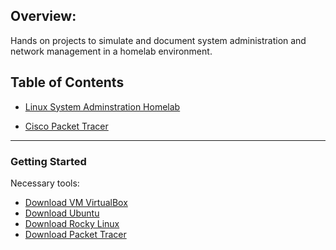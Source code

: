 ## Overview:
Hands on projects to simulate and document system administration and network management in a homelab environment.

## Table of Contents

  - [Linux System Adminstration Homelab](LSA.md)
    
  - [Cisco Packet Tracer](CPT.md)

___


### Getting Started

Necessary tools:

- [Download VM VirtualBox](https://www.oracle.com/virtualization/technologies/vm/downloads/virtualbox-downloads.html)
- [Download Ubuntu](https://ubuntu.com/download)
- [Download Rocky Linux](https://rockylinux.org/download)
- [Download Packet Tracer](https://www.netacad.com/resources/lab-downloads?courseLang=en-US)

